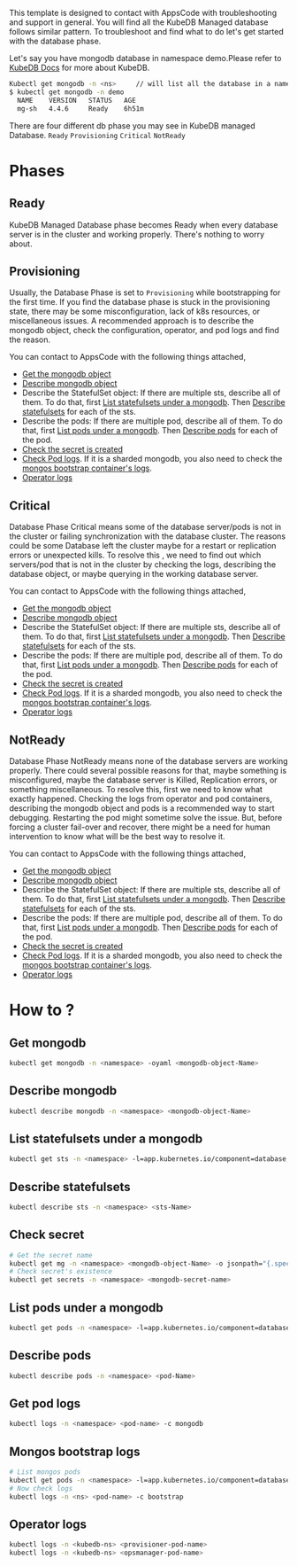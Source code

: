 This template is designed to contact with AppsCode with troubleshooting and support in general. You will find all the KubeDB Managed database follows similar pattern. To troubleshoot and find what to do let's get started with the database phase.

Let's say you have mongodb database in namespace demo.Please refer to [KubeDB Docs](https://kubedb.com/docs/latest/guides/mongodb/) for more about KubeDB.
```bash
Kubectl get mongodb -n <ns>     // will list all the database in a namesapce  
$ kubectl get mongodb -n demo
  NAME    VERSION   STATUS   AGE
  mg-sh   4.4.6     Ready    6h51m
```
There are four different db phase you may see in KubeDB managed Database.
``Ready`` ``Provisioning`` ``Critical`` ``NotReady``

# Phases
## Ready
KubeDB Managed Database phase becomes Ready when every database server is in the cluster and working properly. There's nothing to worry about.

## Provisioning
Usually, the Database Phase is set to `Provisioning` while bootstrapping for the first time. If you find the database phase is stuck in the provisioning state,
there may be some misconfiguration, lack of k8s resources, or miscellaneous issues.
A recommended approach is to describe the mongodb object, check the configuration, operator, and pod logs and find the reason.

You can contact to AppsCode with the following things attached,
- [Get the mongodb object](#get-mongodb)
- [Describe mongodb object](#describe-mongodb)
- Describe the StatefulSet object: If there are multiple sts, describe all of them. To do that, first
  [List statefulsets under a mongodb](#list-statefulsets-under-a-mongodb). Then [Describe statefulsets](#describe-statefulsets) for each of the sts.
- Describe the pods: If there are multiple pod, describe all of them. To do that, first
  [List pods under a mongodb](#list-pods-under-a-mongodb). Then [Describe pods](#describe-pods) for each of the pod.
- [Check the secret is created](#check-secret)
- [Check Pod logs](#get-pod-logs).  If it is a sharded mongodb, you also need to check the [mongos bootstrap container's logs](#mongos-bootstrap-logs).
- [Operator logs](#operator-logs)

## Critical
Database Phase Critical means some of the database server/pods is not in the cluster or failing synchronization with the database cluster.
The reasons could be some Database left the cluster maybe for a restart or replication errors or unexpected kills.
To resolve this , we need to  find out which servers/pod that is not in the cluster by checking the logs, describing the database object, or maybe querying in the working database server.

You can contact to AppsCode with the following things attached,
- [Get the mongodb object](#get-mongodb)
- [Describe mongodb object](#describe-mongodb)
- Describe the StatefulSet object: If there are multiple sts, describe all of them. To do that, first
  [List statefulsets under a mongodb](#list-statefulsets-under-a-mongodb). Then [Describe statefulsets](#describe-statefulsets) for each of the sts.
- Describe the pods: If there are multiple pod, describe all of them. To do that, first
  [List pods under a mongodb](#list-pods-under-a-mongodb). Then [Describe pods](#describe-pods) for each of the pod.
- [Check the secret is created](#check-secret)
- [Check Pod logs](#get-pod-logs).  If it is a sharded mongodb, you also need to check the [mongos bootstrap container's logs](#mongos-bootstrap-logs).
- [Operator logs](#operator-logs)

## NotReady
Database Phase NotReady means none of the database servers are working properly. There could several possible reasons for that, maybe something is misconfigured,
maybe the database server is Killed, Replication errors, or something miscellaneous.
To resolve this, first we need to know what exactly happened. Checking the logs from operator and pod containers, describing the mongodb object and pods is a recommended way to start debugging. Restarting the pod might sometime solve the issue. But, before forcing a cluster fail-over and recover,
there might be a need for human intervention to know what will be the best way to resolve it.

You can contact to AppsCode with the following things attached,
- [Get the mongodb object](#get-mongodb)
- [Describe mongodb object](#describe-mongodb)
- Describe the StatefulSet object: If there are multiple sts, describe all of them. To do that, first
  [List statefulsets under a mongodb](#list-statefulsets-under-a-mongodb). Then [Describe statefulsets](#describe-statefulsets) for each of the sts.
- Describe the pods: If there are multiple pod, describe all of them. To do that, first
  [List pods under a mongodb](#list-pods-under-a-mongodb). Then [Describe pods](#describe-pods) for each of the pod.
- [Check the secret is created](#check-secret)
- [Check Pod logs](#get-pod-logs).  If it is a sharded mongodb, you also need to check the [mongos bootstrap container's logs](#mongos-bootstrap-logs).
- [Operator logs](#operator-logs)

# How to ? 
## Get mongodb
```bash
kubectl get mongodb -n <namespace> -oyaml <mongodb-object-Name> 
```

## Describe mongodb
```bash
kubectl describe mongodb -n <namespace> <mongodb-object-Name> 
```

## List statefulsets under a mongodb
```bash
kubectl get sts -n <namespace> -l=app.kubernetes.io/component=database,app.kubernetes.io/managed-by=kubedb.com,app.kubernetes.io/name=mongodbs.kubedb.com,app.kubernetes.io/instance=<mongodb-object-Name> 
```

## Describe statefulsets
```bash
kubectl describe sts -n <namespace> <sts-Name> 
```

## Check secret
```bash
# Get the secret name
kubectl get mg -n <namespace> <mongodb-object-Name> -o jsonpath="{.spec.authSecret.name}"
# Check secret's existence
kubectl get secrets -n <namespace> <mongodb-secret-name>
```

## List pods under a mongodb
```bash
kubectl get pods -n <namespace> -l=app.kubernetes.io/component=database,app.kubernetes.io/managed-by=kubedb.com,app.kubernetes.io/name=mongodbs.kubedb.com,app.kubernetes.io/instance=<mongodb-object-Name> 
```

## Describe pods
```bash
kubectl describe pods -n <namespace> <pod-Name> 
```

## Get pod logs 
```bash
kubectl logs -n <namespace> <pod-name> -c mongodb
```

## Mongos bootstrap logs
```bash
# List mongos pods 
kubectl get pods -n <namespace> -l=app.kubernetes.io/component=database,app.kubernetes.io/managed-by=kubedb.com,app.kubernetes.io/name=mongodbs.kubedb.com,app.kubernetes.io/instance=<mongodb-object-Name> mongodb.kubedb.com/node.mongos:<mongodb-object-Name>-mongos
# Now check logs
kubectl logs -n <ns> <pod-name> -c bootstrap
```

## Operator logs
```bash
kubectl logs -n <kubedb-ns> <provisioner-pod-name>
kubectl logs -n <kubedb-ns> <opsmanager-pod-name>
```